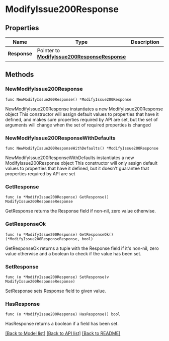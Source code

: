 # ModifyIssue200Response

## Properties

Name | Type | Description | Notes
------------ | ------------- | ------------- | -------------
**Response** | Pointer to [**ModifyIssue200ResponseResponse**](ModifyIssue200ResponseResponse.md) |  | [optional] 

## Methods

### NewModifyIssue200Response

`func NewModifyIssue200Response() *ModifyIssue200Response`

NewModifyIssue200Response instantiates a new ModifyIssue200Response object
This constructor will assign default values to properties that have it defined,
and makes sure properties required by API are set, but the set of arguments
will change when the set of required properties is changed

### NewModifyIssue200ResponseWithDefaults

`func NewModifyIssue200ResponseWithDefaults() *ModifyIssue200Response`

NewModifyIssue200ResponseWithDefaults instantiates a new ModifyIssue200Response object
This constructor will only assign default values to properties that have it defined,
but it doesn't guarantee that properties required by API are set

### GetResponse

`func (o *ModifyIssue200Response) GetResponse() ModifyIssue200ResponseResponse`

GetResponse returns the Response field if non-nil, zero value otherwise.

### GetResponseOk

`func (o *ModifyIssue200Response) GetResponseOk() (*ModifyIssue200ResponseResponse, bool)`

GetResponseOk returns a tuple with the Response field if it's non-nil, zero value otherwise
and a boolean to check if the value has been set.

### SetResponse

`func (o *ModifyIssue200Response) SetResponse(v ModifyIssue200ResponseResponse)`

SetResponse sets Response field to given value.

### HasResponse

`func (o *ModifyIssue200Response) HasResponse() bool`

HasResponse returns a boolean if a field has been set.


[[Back to Model list]](../README.md#documentation-for-models) [[Back to API list]](../README.md#documentation-for-api-endpoints) [[Back to README]](../README.md)


